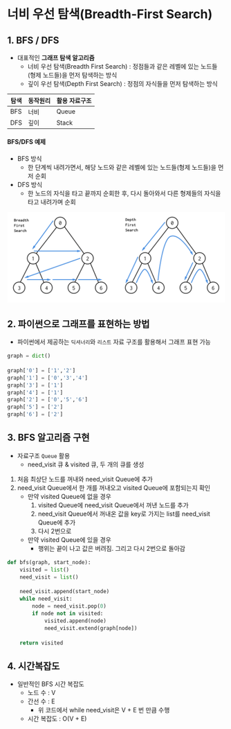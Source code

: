 # 너비 우선 탐색(Breadth-First Search)

## 1. BFS / DFS
- 대표적인 **그래프 탐색 알고리즘**
    + 너비 우선 탐색(Breadth First Search) : 정점들과 같은 레벨에 있는 노드들(형제 노드들)을 먼저 탐색하는 방식
    + 깊이 우선 탐색(Depth First Search)   : 정점의 자식들을 먼저 탐색하는 방식


|탐색|동작원리|활용 자료구조|
|---|---|---|
|BFS|너비|Queue|
|DFS|깊이|Stack|
    

#### BFS/DFS 예제
- BFS 방식
    + 한 단계씩 내려가면서, 해당 노드와 같은 레벨에 있는 노드들(형제 노드들)을 먼저 순회
- DFS 방식
    + 한 노드의 자식을 타고 끝까지 순회한 후, 다시 돌아와서 다른 형제들의 자식을 타고 내려가며 순회

![bfs_dfs](./img/bfs_dfs.png)



## 2. 파이썬으로 그래프를 표현하는 방법
- 파이썬에서 제공하는 `딕셔너리`와 `리스트` 자료 구조를 활용해서 그래프 표현 가능

```python
graph = dict()

graph['0'] = ['1','2']
graph['1'] = ['0','3','4']
graph['3'] = ['1']
graph['4'] = ['1']
graph['2'] = ['0','5','6']
graph['5'] = ['2']
graph['6'] = ['2']
```

## 3. BFS 알고리즘 구현
- 자료구조 `Queue` 활용
    + need_visit 큐 & visited 큐, 두 개의 큐를 생성
    
1. 처음 최상단 노드를 꺼내와 need_visit Queue에 추가
2. need_visit Queue에서 한 개를 꺼내오고 visited Queue에 포함되는지 확인
    - 만약 visited Queue에 없을 경우 
        1. visited Queue에 need_visit Queue에서 꺼낸 노드를 추가
        2. need_visit Queue에서 꺼내온 값을 key로 가지는 list를 need_visit Queue에 추가
        3. 다시 2번으로 
    - 만약 visited Queue에 있을 경우 
        + 행위는 끝이 나고 값은 버려짐. 그리고 다시 2번으로 돌아감 
        
```python
def bfs(graph, start_node):
    visited = list()
    need_visit = list()
    
    need_visit.append(start_node)
    while need_visit:
        node = need_visit.pop(0)
        if node not in visited:
            visited.append(node)
            need_visit.extend(graph[node])
    
    return visited
```

## 4. 시간복잡도
- 일반적인 BFS 시간 복잡도
    + 노드 수 : V
    + 간선 수 : E
        * 위 코드에서 while need_visit은 V + E 번 만큼 수행
    + 시간 복잡도 : O(V + E)